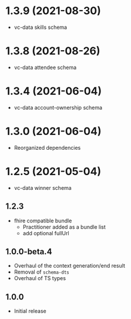 # 1.3.9 (2021-08-30)
* vc-data skills schema

# 1.3.8 (2021-08-26)
* vc-data attendee schema

# 1.3.4 (2021-06-04)
* vc-data account-ownership schema

# 1.3.0 (2021-06-04)
* Reorganized dependencies

#  1.2.5 (2021-05-04)
* vc-data winner schema

## 1.2.3
 - fhire compatible bundle 
   * Practitioner added as a bundle list
   * add optional fullUrl 
    
## 1.0.0-beta.4
- Overhaul of the context generation/end result
- Removal of `schema-dts`
- Overhaul of TS types

## 1.0.0
- Initial release
